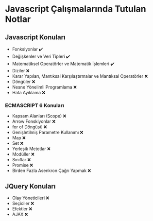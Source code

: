 # Javascript Çalışmalarında Tutulan Notlar

## Javascript Konuları

- Fonksiyonlar :heavy_check_mark:
- Değişkenler ve Veri Tipleri :heavy_check_mark:
- Matematiksel Operatörler ve Matematik İşlemleri :heavy_check_mark:
- Diziler :x:
- Karar Yapıları, Mantıksal Karşılaştırmalar ve Mantıksal Operatörler :x:
- Döngüler :x:
- Nesne Yönelimli Programlama :x:
- Hata Ayıklama :x:

### ECMASCRIPT 6 Konuları

- Kapsam Alanları (Scope) :x:
- Arrow Fonskiyonlar :x:
- for of Döngüsü :x:
- Genişletilmiş Parametre Kullanımı :x:
- Map :x:
- Set :x:
- Yerleşik Metotlar :x:
- Modüller :x:
- Sınıflar :x:
- Promise :x:
- Birden Fazla Asenkron Çağrı Yapmak :x:

## JQuery Konuları

- Olay Yöneticileri :x:
- Seçiciler :x:
- Efektler :x:
- AJAX :x:
